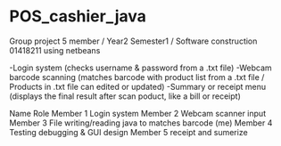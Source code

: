 # POS_cashier_java
Group project  5 member /  Year2 Semester1 / Software construction 01418211 
using netbeans

-Login system (checks username & password from a .txt file)
-Webcam barcode scanning (matches barcode with product list from a .txt file / Products in .txt file can edited or updated)
-Summary or receipt menu (displays the final result after scan poduct, like a bill or receipt)

Name	Role
Member 1	Login system
Member 2	Webcam scanner input
Member 3	File writing/reading java to matches barcode (me)
Member 4	Testing debugging & GUI design
Member 5	receipt and sumerize
